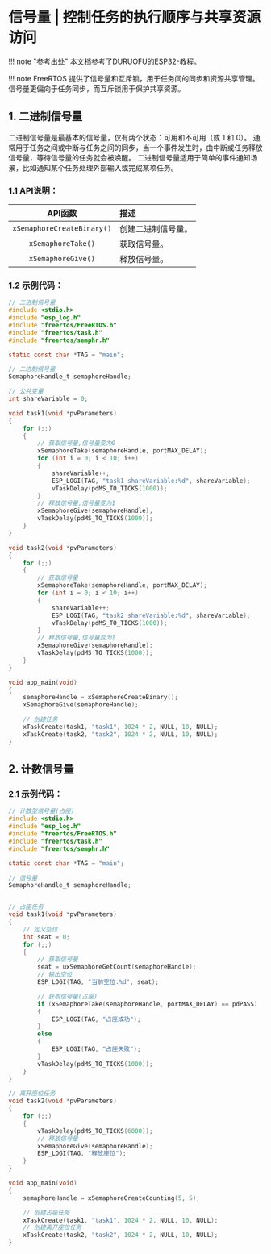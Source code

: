 # 信号量 | 控制任务的执行顺序与共享资源访问

!!! note "参考出处"
    本文档参考了DURUOFU的[ESP32-教程](https://github.com/DuRuofu/ESP32-Guide)。 

!!! note
    FreeRTOS 提供了信号量和互斥锁，用于任务间的同步和资源共享管理。信号量更偏向于任务同步，而互斥锁用于保护共享资源。

## 1. 二进制信号量

二进制信号量是最基本的信号量，仅有两个状态：可用和不可用（或 1 和 0）。
通常用于任务之间或中断与任务之间的同步，当一个事件发生时，由中断或任务释放信号量，等待信号量的任务就会被唤醒。
二进制信号量适用于简单的事件通知场景，比如通知某个任务处理外部输入或完成某项任务。

### 1.1 API说明：

| API函数 | 描述 |
|:------------:|:------------|
| `xSemaphoreCreateBinary()` | 创建二进制信号量。 |
| `xSemaphoreTake()` | 获取信号量。 |
| `xSemaphoreGive()` | 释放信号量。 |

### 1.2 示例代码：

```c
// 二进制信号量
#include <stdio.h>
#include "esp_log.h"
#include "freertos/FreeRTOS.h"
#include "freertos/task.h"
#include "freertos/semphr.h"

static const char *TAG = "main";

// 二进制信号量
SemaphoreHandle_t semaphoreHandle;

// 公共变量
int shareVariable = 0;

void task1(void *pvParameters)
{
    for (;;)
    {
        // 获取信号量,信号量变为0
        xSemaphoreTake(semaphoreHandle, portMAX_DELAY);
        for (int i = 0; i < 10; i++)
        {
            shareVariable++;
            ESP_LOGI(TAG, "task1 shareVariable:%d", shareVariable);
            vTaskDelay(pdMS_TO_TICKS(1000));
        }
        // 释放信号量,信号量变为1
        xSemaphoreGive(semaphoreHandle);
        vTaskDelay(pdMS_TO_TICKS(1000));
    }
}

void task2(void *pvParameters)
{
    for (;;)
    {
        // 获取信号量
        xSemaphoreTake(semaphoreHandle, portMAX_DELAY);
        for (int i = 0; i < 10; i++)
        {
            shareVariable++;
            ESP_LOGI(TAG, "task2 shareVariable:%d", shareVariable);
            vTaskDelay(pdMS_TO_TICKS(1000));
        }
        // 释放信号量,信号量变为1
        xSemaphoreGive(semaphoreHandle);
        vTaskDelay(pdMS_TO_TICKS(1000));
    }
}

void app_main(void)
{
    semaphoreHandle = xSemaphoreCreateBinary();
    xSemaphoreGive(semaphoreHandle);

    // 创建任务
    xTaskCreate(task1, "task1", 1024 * 2, NULL, 10, NULL);
    xTaskCreate(task2, "task2", 1024 * 2, NULL, 10, NULL);
}
```

## 2. 计数信号量

### 2.1 示例代码：

```c
// 计数型信号量(占座)
#include <stdio.h>
#include "esp_log.h"
#include "freertos/FreeRTOS.h"
#include "freertos/task.h"
#include "freertos/semphr.h"

static const char *TAG = "main";

// 信号量
SemaphoreHandle_t semaphoreHandle;


// 占座任务
void task1(void *pvParameters)
{
    // 定义空位
    int seat = 0;
    for (;;)
    {
        // 获取信号量
        seat = uxSemaphoreGetCount(semaphoreHandle);
        // 输出空位
        ESP_LOGI(TAG, "当前空位:%d", seat);

        // 获取信号量(占座)
        if (xSemaphoreTake(semaphoreHandle, portMAX_DELAY) == pdPASS)
        {
            ESP_LOGI(TAG, "占座成功");
        }
        else
        {
            ESP_LOGI(TAG, "占座失败");
        }
        vTaskDelay(pdMS_TO_TICKS(1000));
    }
}

// 离开座位任务
void task2(void *pvParameters)
{
    for (;;)
    {
        vTaskDelay(pdMS_TO_TICKS(6000));
        // 释放信号量
        xSemaphoreGive(semaphoreHandle);
        ESP_LOGI(TAG, "释放座位");
    }
}

void app_main(void)
{
    semaphoreHandle = xSemaphoreCreateCounting(5, 5);

    // 创建占座任务
    xTaskCreate(task1, "task1", 1024 * 2, NULL, 10, NULL);
    // 创建离开座位任务
    xTaskCreate(task2, "task2", 1024 * 2, NULL, 10, NULL);
}

```